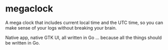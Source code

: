 # megaclock
A mega clock that includes current local time and the UTC time, so you can make sense of your logs without breaking your brain.

Native app, native GTK UI, all written in Go ... because all the things should be written in Go.
